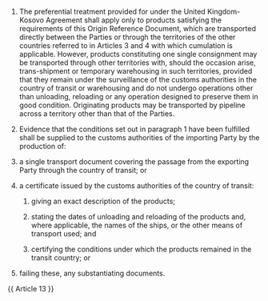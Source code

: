 1. The preferential treatment provided for under the United Kingdom-Kosovo Agreement shall apply only to products satisfying the requirements of this Origin Reference Document, which are transported directly between the Parties or through the territories of the other countries referred to in Articles 3 and 4 with which cumulation is applicable. However, products constituting one single consignment may be transported through other territories with, should the occasion arise, trans-shipment or temporary warehousing in such territories, provided that they remain under the surveillance of the customs authorities in the country of transit or warehousing and do not undergo operations other than unloading, reloading or any operation designed to preserve them in good condition.
Originating products may be transported by pipeline across a territory other than that of the Parties.

2.	Evidence that the conditions set out in paragraph 1 have been fulfilled shall be supplied to the customs authorities of the importing Party by the production of:

   1. a single transport document covering the passage from the exporting Party through the country of transit; or

   2. a certificate issued by the customs authorities of the country of transit:

      1. giving an exact description of the products;

      2. stating the dates of unloading and reloading of the products and, where applicable, the names of the ships, or the other means of transport used; and

      3. certifying the conditions under which the products remained in the transit country; or

   3. failing these, any substantiating documents.

{{ Article 13 }}
